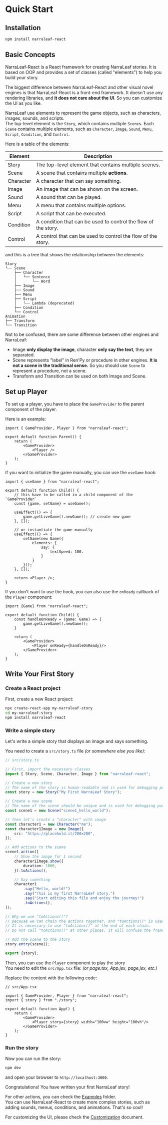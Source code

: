 # Quick Start

## Installation

```bash
npm install narraleaf-react
```

## Basic Concepts

NarraLeaf-React is a React framework for creating NarraLeaf stories.
It is based on OOP and provides a set of classes (called "elements") to help you build your story.

The biggest difference between NarraLeaf-React and other visual novel engines is that NarraLeaf-React is a front-end
framework.
It doesn't use any rendering libraries, and **it does not care about the UI**.
So you can customize the UI as you like.

NarraLeaf use elements to represent the game objects, such as characters, images, sounds, and scripts.  
The top-level element is the `Story`, which contains multiple `Scene`s.
Each `Scene` contains multiple elements, such as `Character`, `Image`, `Sound`, `Menu`, `Script`, `Condition`,
and `Control`.

Here is a table of the elements:

| Element   | Description                                                    |
|-----------|----------------------------------------------------------------|
| Story     | The top-level element that contains multiple scenes.           |
| Scene     | A scene that contains multiple **actions**.                    |
| Character | A character that can say something.                            |
| Image     | An image that can be shown on the screen.                      |
| Sound     | A sound that can be played.                                    |
| Menu      | A menu that contains multiple options.                         |
| Script    | A script that can be executed.                                 |
| Condition | A condition that can be used to control the flow of the story. |
| Control   | A control that can be used to control the flow of the story.   |

and this is a tree that shows the relationship between the elements:

```
Story
└── Scene
    ├── Character
    │   └── Sentence
    │       └── Word
    ├── Image
    ├── Sound
    ├── Menu
    ├── Script
    │   └── Lambda (deprecated)
    ├── Condition
    └── Control
Animation
├── Transform
└── Transition
```

Not to be confused, there are some difference between other engines and NarraLeaf:

- Image **only display the image**, character **only say the text**, they are separated.
- Scene represents "label" in Ren'Py or procedure in other engines. **It is not a scene in the traditional sense.** So you should use `Scene` to represent a procedure, not a scene.
- Transform and Transition can be used on both Image and Scene.

## Set up Player

To set up a player, you have to place the `GameProvider` to the parent component of the player.

Here is an example:

```tsx
import { GameProvider, Player } from "narraleaf-react";

export default function Parent() {
    return (
        <GameProvider>
            <Player />
        </GameProvider>
    );
}
```

If you want to initialize the game manually, you can use the `useGame` hook:

```tsx
import { useGame } from "narraleaf-react";

export default function Child() {
    // this have to be called in a child component of the `GameProvider`
    const {game, setGame} = useGame();

    useEffect(() => {
        game.getLiveGame().newGame(); // create new game
    }, []);
    
    // or instantiate the game manually
    useEffect(() => {
        setGame(new Game({
            elements: {
                say: {
                    textSpeed: 100.
                }
            }
        }));
    }, []);

    return <Player />;
}

```

If you don't want to use the hook, you can also use the `onReady` callback of the `Player` component:

```tsx
import {Game} from "narraleaf-react";

export default function Child() {
    const handleOnReady = (game: Game) => {
        game.getLiveGame().newGame();
    }

    return (
        <GameProvider>
            <Player onReady={handleOnReady}/>
        </GameProvider>
    );
}
```

## Write Your First Story

### Create a React project

First, create a new React project:

```bash
npx create-react-app my-narraleaf-story
cd my-narraleaf-story
npm install narraleaf-react
```

### Write a simple story

Let's write a simple story that displays an image and says something.

You need to create a `src/story.ts` file _(or somewhere else you like)_:

```ts
// src/story.ts

// First, import the necessary classes
import { Story, Scene, Character, Image } from "narraleaf-react";

// Create a new story
// The name of the story is human-readable and is used for debugging purposes
const story = new Story("My First NarraLeaf Story");

// Create a new scene
// The name of the scene should be unique and is used for debugging purposes
const scene1 = new Scene("scene1_hello_world");

// then let's create a "character" with image
const character1 = new Character("me");
const character1Image = new Image({
    src: "https://placehold.it/200x200",
});

// Add actions to the scene
scene1.action([
    // Show the image for 1 second
    character1Image.show({
        duration: 1000,
    }).toActions(),

    // Say something
    character1
        .say("Hello, world!")
        .say("This is my first NarraLeaf story.")
        .say("Start editing this file and enjoy the journey!")
        .toActions(),
]);

// Why we use "toActions()"?
// Because we can chain the actions together, and "toActions()" is used to end the chain.
// It is necessary to use "toActions()" at the end of each chain.
// Do not call "toActions()" at other places, it will confuse the framework.

// Add the scene to the story
story.entry(scene1);

export {story};
```

Then, you can use the `Player` component to play the story  
You need to edit the `src/App.tsx` file: _(or page.tsx, App.jsx, page.jsx, etc.)_

Replace the content with the following code:

```tsx
// src/App.tsx

import { GameProvider, Player } from "narraleaf-react";
import { story } from "./story";

export default function App() {
    return (
        <GameProvider>
            <Player story={story} width="100vw" height="100vh"/>
        </GameProvider>
    );
}
```

### Run the story

Now you can run the story:

```bash
npm dev
```

and open your browser to `http://localhost:3000`.

Congratulations! You have written your first NarraLeaf story!

For other actions, you can check the [Examples](./examples) folder.  
You can use NarraLeaf-React to create more complex stories, such as adding sounds, menus, conditions, and animations.
That's so cool!

For customizing the UI, please check the [Customization](./customization.md) document.

